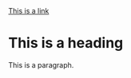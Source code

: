 <!DOCTYPE html>
<html>
<head>
  <title>HTML Elements Reference</title>
</head>
<body>
<a href="https://www.w3schools.com">This is a link</a>
<h1>This is a heading</h1>
<p>This is a paragraph.</p>

</body>
</html>
